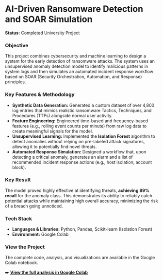 # AI-Driven Ransomware Detection and SOAR Simulation

**Status:** Completed University Project

### Objective
This project combines cybersecurity and machine learning to design a system for the early detection of ransomware attacks. The system uses an unsupervised anomaly detection model to identify malicious patterns in system logs and then simulates an automated incident response workflow based on SOAR (Security Orchestration, Automation, and Response) principles.

### Key Features & Methodology
* **Synthetic Data Generation:** Generated a custom dataset of over 4,800 log entries that mimics realistic ransomware Tactics, Techniques, and Procedures (TTPs) alongside normal user activity.
* **Feature Engineering:** Engineered time-based and frequency-based features (e.g., rolling event counts per minute) from raw log data to create meaningful signals for the model.
* **Unsupervised Learning:** Implemented the **Isolation Forest** algorithm to detect anomalies without relying on pre-labeled attack signatures, allowing it to potentially find novel threats.
* **Automated Response Simulation:** Designed a workflow that, upon detecting a critical anomaly, generates an alarm and a list of recommended incident response actions (e.g., host isolation, account block).

### Key Result
The model proved highly effective at identifying threats, **achieving 99% recall** for the anomaly class. This demonstrates its ability to reliably catch potential attacks while maintaining high overall accuracy, minimizing the risk of a breach going unnoticed.

### Tech Stack
* **Languages & Libraries:** Python, Pandas, Scikit-learn (Isolation Forest)
* **Environment:** Google Colab

### View the Project
The complete code, analysis, and visualizations are available in the Google Colab notebook.

➡️ **[View the full analysis in Google Colab](https://colab.research.google.com/drive/13R-8rvvD7GZlTEkKDiPYPN0o-3mmsrHg?usp=sharing)**
